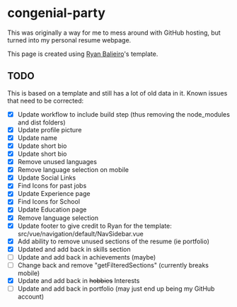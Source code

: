 # congenial-party

This was originally a way for me to mess around with GitHub hosting, but turned into my personal resume webpage.

This page is created using [Ryan Balieiro](https://github.com/ryanbalieiro/vue-resume-template)'s template.

## TODO

This is based on a template and still has a lot of old data in it. Known issues that need to be corrected:

- [x] Update workflow to include build step (thus removing the node_modules and dist folders)
- [x] Update profile picture
- [x] Update name
- [x] Update short bio
- [x] Update short bio
- [x] Remove unused languages
- [x] Remove language selection on mobile
- [x] Update Social Links
- [x] Find Icons for past jobs
- [x] Update Experience page
- [x] Find Icons for School
- [x] Update Education page
- [x] Remove language selection
- [x] Update footer to give credit to Ryan for the template: src/vue/navigation/default/NavSidebar.vue
- [x] Add ability to remove unused sections of the resume (ie portfolio)
- [x] Updated and add back in skills section
- [ ] Update and add back in achievements (maybe)
- [ ] Change back and remove "getFilteredSections" (currently breaks mobile)
- [x] Update and add back in ~~hobbies~~ Interests
- [ ] Update and add back in portfolio (may just end up being my GitHub account)
